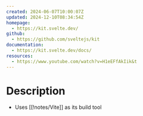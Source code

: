 ```yaml
---
created: 2024-06-07T10:00:07Z
updated: 2024-12-10T08:34:54Z
homepage:
  - https://kit.svelte.dev/
github:
  - https://github.com/sveltejs/kit
documentation:
  - https://kit.svelte.dev/docs/
resources:
  - https://www.youtube.com/watch?v=H1eEFfAkIik&t
---
```

# Description
- Uses [[!notes/Vite]] as its build tool